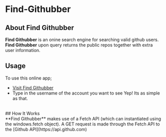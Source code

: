 # Find-Githubber
## About Find Githubber
**Find Githubber** is an onine search engine for searching valid github users. **Find Githubber** upon query returns the public repos together with extra user information.
<br>
## Usage
To use this online app;
- [Visit Find Githubber](https://hendrixgotcodes.github.io/Find-Githubber/)
- Type in the username of the account you want to see
Yep! Its as simple as that.
<br>
## How It Works
<br>
**Find Githubber** makes use of a Fetch API (which can instantiated using the windows.fetch object).
A GET request is made through the Fetch API to the [Github API](https://api.github.com) 
